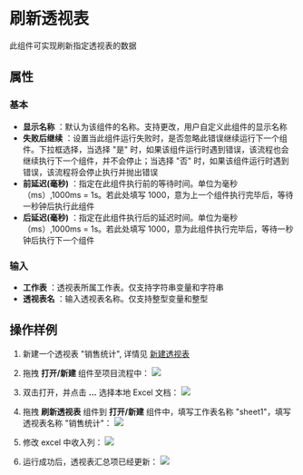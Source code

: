 # 刷新透视表

此组件可实现刷新指定透视表的数据

## 属性

### 基本

- **显示名称** ：默认为该组件的名称。支持更改，用户自定义此组件的显示名称
- **失败后继续** ：设置当此组件运行失败时，是否忽略此错误继续运行下一个组件。下拉框选择，当选择 "是" 时，如果该组件运行时遇到错误，该流程也会继续执行下一个组件，并不会停止；当选择 "否" 时，如果该组件运行时遇到错误，该流程将会停止执行并抛出错误
- **前延迟(毫秒)** ：指定在此组件执行前的等待时间。单位为毫秒（ms）,1000ms = 1s。若此处填写 1000，意为上一个组件执行完毕后，等待一秒钟后执行此组件
- **后延迟(毫秒)** ：指定在此组件执行后的延迟时间。单位为毫秒（ms）,1000ms = 1s。若此处填写 1000，意为此组件执行完毕后，等待一秒钟后执行下一个组件

### 输入

- **工作表** ：透视表所属工作表。仅支持字符串变量和字符串
- **透视表名** ：输入透视表名称。仅支持整型变量和整型

## 操作样例

1. 新建一个透视表 "销售统计", 详情见 [新建透视表](./CreatePivotTable.md)

2. 拖拽 **打开/新建** 组件至项目流程中：
![](https://docimages.blob.core.chinacloudapi.cn/images/Activities/OpenExcel1.png)

3. 双击打开，并点击 **...** 选择本地 Excel 文档：
![](https://docimages.blob.core.chinacloudapi.cn/images/Activities/OpenExcel2.png)

4. 拖拽 **刷新透视表** 组件到 **打开/新建** 组件中，填写工作表名称 "sheet1"，填写透视表名称 "销售统计"：
![](https://docimages.blob.core.chinacloudapi.cn/images/Activities/RefreshPivotTable1.png)

5. 修改 excel 中收入列：
![](https://docimages.blob.core.chinacloudapi.cn/images/Activities/RefreshPivotTable2.png)

6. 运行成功后，透视表汇总项已经更新：
![](https://docimages.blob.core.chinacloudapi.cn/images/Activities/RefreshPivotTable3.png)
